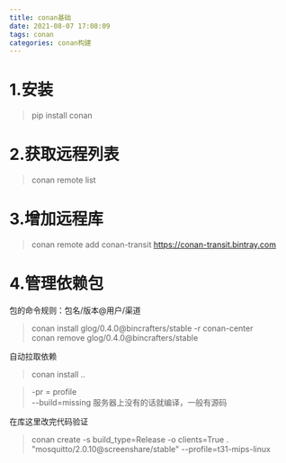 ```yaml
---
title: conan基础
date: 2021-08-07 17:08:09
tags: conan
categories: conan构建
---
```

<!-- more -->  
1.安装
=====
>pip install conan

2.获取远程列表
======
>conan remote list

3.增加远程库
========
>conan remote add conan-transit https://conan-transit.bintray.com


4.管理依赖包
=========
包的命令规则：包名/版本@用户/渠道  
>conan install glog/0.4.0@bincrafters/stable -r conan-center  
>conan remove glog/0.4.0@bincrafters/stable  

自动拉取依赖  
>conan install ..  

>-pr = profile  
>--build=missing 服务器上没有的话就编译，一般有源码  

在库这里改完代码验证  
>conan create -s build_type=Release -o clients=True . "mosquitto/2.0.10@screenshare/stable" --profile=t31-mips-linux  
